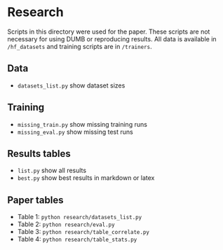 # Research

Scripts in this directory were used for the paper. These scripts are not necessary for using DUMB or reproducing results. All data is available in `/hf_datasets` and training scripts are in `/trainers`.

## Data
- `datasets_list.py` show dataset sizes

## Training
- `missing_train.py` show missing training runs
- `missing_eval.py` show missing test runs

## Results tables
- `list.py` show all results
- `best.py` show best results in markdown or latex


## Paper tables
- Table 1: `python research/datasets_list.py`
- Table 2: `python research/eval.py`
- Table 3: `python research/table_correlate.py`
- Table 4: `python research/table_stats.py`
